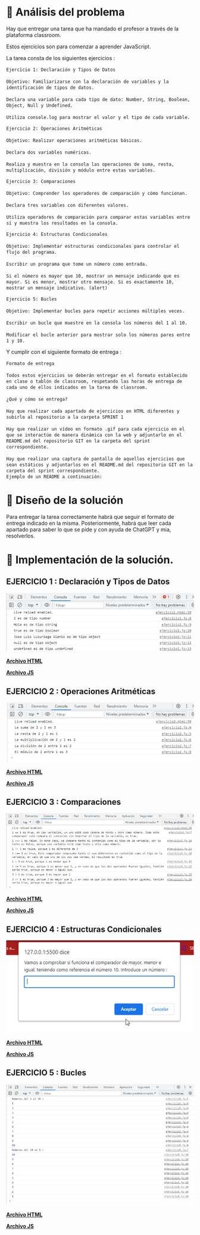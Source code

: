 # 🔎 Análisis del problema

Hay que entregar una tarea que ha mandado el profesor a través de la plataforma classroom.

Estos ejercicios son para comenzar a aprender JavaScript.

La tarea consta de los siguientes ejercicios :

``` 
Ejercicio 1: Declaración y Tipos de Datos

Objetivo: Familiarizarse con la declaración de variables y la identificación de tipos de datos.

Declara una variable para cada tipo de dato: Number, String, Boolean, Object, Null y Undefined.

Utiliza console.log para mostrar el valor y el tipo de cada variable.
```

```
Ejercicio 2: Operaciones Aritméticas

Objetivo: Realizar operaciones aritméticas básicas.

Declara dos variables numéricas.

Realiza y muestra en la consola las operaciones de suma, resta, multiplicación, división y módulo entre estas variables.
```

```
Ejercicio 3: Comparaciones

Objetivo: Comprender los operadores de comparación y cómo funcionan.

Declara tres variables con diferentes valores.

Utiliza operadores de comparación para comparar estas variables entre sí y muestra los resultados en la consola.
```

```
Ejercicio 4: Estructuras Condicionales

Objetivo: Implementar estructuras condicionales para controlar el flujo del programa.

Escribir un programa que tome un número como entrada.

Si el número es mayor que 10, mostrar un mensaje indicando que es mayor. Si es menor, mostrar otro mensaje. Si es exactamente 10, mostrar un mensaje indicativo. (alert)
```

```
Ejercicio 5: Bucles

Objetivo: Implementar bucles para repetir acciones múltiples veces.

Escribir un bucle que muestre en la consola los números del 1 al 10.

Modificar el bucle anterior para mostrar solo los números pares entre 1 y 10.
```

Y cumplir con el siguiente formato de entrega :

``` 
Formato de entrega

Todos estos ejercicios se deberán entregar en el formato establecido en clase o tablón de classroom, respetando las horas de entrega de cada uno de ellos indicados en la tarea de classroom.

¿Qué y cómo se entrega?

Hay que realizar cada apartado de ejercicios en HTML diferentes y subirlo al repositorio a la carpeta SPRINT 1

Hay que realizar un vídeo en formato .gif para cada ejercicio en el que se interactúe de manera dinámica con la web y adjuntarlo en el README.md del repositorio GIT en la carpeta del sprint correspondiente.

Hay que realizar una captura de pantalla de aquellos ejercicios que sean estáticos y adjuntarlos en el README.md del repositorio GIT en la carpeta del sprint correspondiente.
Ejemplo de un README a continuación:
```


# 📝 Diseño de la solución

Para entregar la tarea correctamente habrá que seguir el formato de entrega indicado en la misma. Posteriormente, habrá que leer cada apartado para saber lo que se pide y con ayuda de ChatGPT y mia, resolverlos.

# 💉  Implementación de la solución.

## EJERCICIO 1 : Declaración y Tipos de Datos

![Foto ejercicio 1](recursos/fotos/ejercicio1.png)

[**Archivo HTML** ](ejercicio1.html)

[**Archivo JS** ](recursos/scripts/ejercicio1.js)

## EJERCICIO 2 : Operaciones Aritméticas

![Foto ejercicio 1](recursos/fotos/ejercicio2.png)

[**Archivo HTML** ](ejercicio2.html)

[**Archivo JS** ](recursos/scripts/ejercicio2.js)

## EJERCICIO 3 : Comparaciones

![Foto ejercicio 1](recursos/fotos/ejercicio3.png)

[**Archivo HTML** ](ejercicio3.html)

[**Archivo JS** ](recursos/scripts/ejercicio3.js)

## EJERCICIO 4 : Estructuras Condicionales

![Foto ejercicio 1](recursos/gifs/ejercicio4.gif)

[**Archivo HTML** ](ejercicio4.html)

[**Archivo JS** ](recursos/scripts/ejercicio4.js)

## EJERCICIO 5 : Bucles

![Foto ejercicio 1](recursos/fotos/ejercicio5.png)

[**Archivo HTML** ](ejercicio5.html)

[**Archivo JS** ](recursos/scripts/ejercicio5.js)